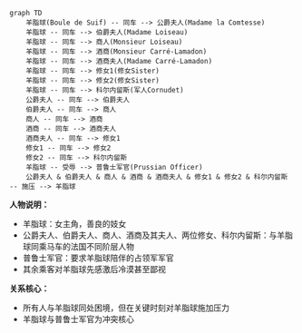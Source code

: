 ```mermaid
graph TD
    羊脂球(Boule de Suif) -- 同车 --> 公爵夫人(Madame la Comtesse)
    羊脂球 -- 同车 --> 伯爵夫人(Madame Loiseau)
    羊脂球 -- 同车 --> 商人(Monsieur Loiseau)
    羊脂球 -- 同车 --> 酒商(Monsieur Carré-Lamadon)
    羊脂球 -- 同车 --> 酒商夫人(Madame Carré-Lamadon)
    羊脂球 -- 同车 --> 修女1(修女Sister)
    羊脂球 -- 同车 --> 修女2(修女Sister)
    羊脂球 -- 同车 --> 科尔内留斯(军人Cornudet)
    公爵夫人 -- 同车 --> 伯爵夫人
    伯爵夫人 -- 同车 --> 商人
    商人 -- 同车 --> 酒商
    酒商 -- 同车 --> 酒商夫人
    酒商夫人 -- 同车 --> 修女1
    修女1 -- 同车 --> 修女2
    修女2 -- 同车 --> 科尔内留斯
    羊脂球 -- 受辱 --> 普鲁士军官(Prussian Officer)
    公爵夫人 & 伯爵夫人 & 商人 & 酒商 & 酒商夫人 & 修女1 & 修女2 & 科尔内留斯 -- 施压 --> 羊脂球
```

**人物说明：**

- 羊脂球：女主角，善良的妓女
- 公爵夫人、伯爵夫人、商人、酒商及其夫人、两位修女、科尔内留斯：与羊脂球同乘马车的法国不同阶层人物
- 普鲁士军官：要求羊脂球陪伴的占领军军官
- 其余乘客对羊脂球先感激后冷漠甚至鄙视

**关系核心：**

- 所有人与羊脂球同处困境，但在关键时刻对羊脂球施加压力
- 羊脂球与普鲁士军官为冲突核心
